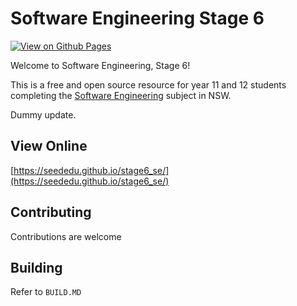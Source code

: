 # Software Engineering Stage 6

[![View on Github Pages](https://github.com/seededu/stage6_se/actions/workflows/preview.yml/badge.svg)](https://seededu.github.io/stage6_se/)

Welcome to Software Engineering, Stage 6!

This is a free and open source resource for year 11 and 12 
students completing the [Software Engineering](https://curriculum.nsw.edu.au/learning-areas/tas/software-engineering-11-12-2022/overview) subject in NSW.

Dummy update.

## View Online

[https://seededu.github.io/stage6_se/](https://seededu.github.io/stage6_se/)


## Contributing

Contributions are welcome 

## Building

Refer to `BUILD.MD`




